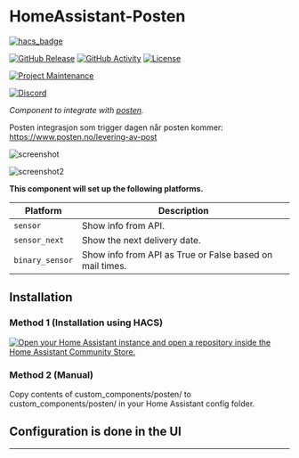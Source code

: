 # HomeAssistant-Posten
[![hacs_badge](https://img.shields.io/badge/HACS-Custom-41BDF5.svg?style=for-the-badge)](https://github.com/BobTheShoplifter/HomeAssistant-Posten)

[![GitHub Release][releases-shield]][releases]
[![GitHub Activity][commits-shield]][commits]
[![License][license-shield]][license]

[![Project Maintenance][maintenance-shield]][user_profile]

[![Discord][discord-shield]][discord]

_Component to integrate with [posten][posten]._

Posten integrasjon som trigger dagen når posten kommer: https://www.posten.no/levering-av-post

![screenshot](https://i.imgur.com/ZOISPzB.png)

![screenshot2](https://i.imgur.com/A09Ldga.png)

**This component will set up the following platforms.**

| Platform | Description         |
| -------- | ------------------- |
| `sensor` | Show info from API. |
| `sensor_next` | Show the next delivery date. |
| `binary_sensor` | Show info from API as True or False based on mail times. |

## Installation

### Method 1 (Installation using HACS)

[![Open your Home Assistant instance and open a repository inside the Home Assistant Community Store.](https://my.home-assistant.io/badges/hacs_repository.svg)](https://my.home-assistant.io/redirect/hacs_repository/?owner=BobTheShoplifter&repository=HomeAssistant-Posten&category=integration)

### Method 2 (Manual)
Copy contents of custom_components/posten/ to custom_components/posten/ in your Home Assistant config folder.


## Configuration is done in the UI

<!---->

---

[posten]: https://posten.no
[commits-shield]: https://img.shields.io/github/commit-activity/y/BobTheShoplifter/HomeAssistant-Posten.svg?style=for-the-badge
[commits]: https://github.com/BobTheShoplifter/HomeAssistant-Posten/commits/master
[discord]: https://2o.no/discord
[discord-shield]: https://img.shields.io/discord/856974237956177920.svg?style=for-the-badge
[license]: https://github.com/BobTheShoplifter/HomeAssistant-Posten/blob/main/LICENSE
[license-shield]: https://img.shields.io/github/license/BobTheShoplifter/HomeAssistant-Posten.svg?style=for-the-badge
[maintenance-shield]: https://img.shields.io/badge/maintainer-Daniel%20Christensen-blue.svg?style=for-the-badge
[releases-shield]: https://img.shields.io/github/release/BobTheShoplifter/HomeAssistant-Posten.svg?style=for-the-badge
[releases]: https://github.com/BobTheShoplifter/HomeAssistant-Posten/releases
[user_profile]: https://github.com/BobTheShoplifter
